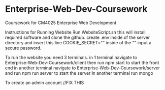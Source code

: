# Enterprise-Web-Dev-Coursework
Coursework for CM4025 Enterprise Web Development

Instructions for Running Website
Run WebsiteScript.sh this will install required software and clone the github.
create .env inside of the server directory and insert this line
COOKIE_SECRET=""
inside of the "" input a secure password.

To run the website you need 3 terminals.
in 1 terminal navigate to Enterprise-Web-Dev-Coursework/client then run npm start to start the front end
in another terminal navigate to Enterprise-Web-Dev-Coursework/server and run npm run server to start the server
In another terminal run mongo

To create an admin account 
//FIX THIS
